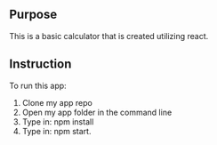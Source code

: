 ## Purpose 
This is a basic calculator that is created utilizing react.
## Instruction
To run this app:
1. Clone my app repo
2. Open my app folder in the command line
3. Type in: npm install
4. Type in: npm start.

